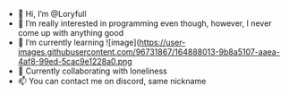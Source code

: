 - 👋 Hi, I’m @Loryfull
- 👀 I’m really interested in programming even though, however, I never come up with anything good
- 🌱 I’m currently learning ![image](https://user-images.githubusercontent.com/96731867/164888013-9b8a5107-aaea-4af8-99ed-5cac9e1228a0.png
- 💞️ Currently collaborating with loneliness
- 📫 You can contact me on discord, same nickname
<!---
Loryfull/Loryfull is a ✨ special ✨ repository because its `README.md` (this file) appears on your GitHub profile.
You can click the Preview link to take a look at your changes.
--->
